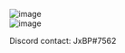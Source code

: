 ![image](https://github-readme-stats.vercel.app/api?username=JxBP&show_icons=true&theme=radical&hide_border=true)<br>
![image](https://github-readme-stats.vercel.app/api/top-langs?username=JxBP&show_icons=true&locale=en&theme=radical&hide_border=true)

Discord contact: JxBP#7562

